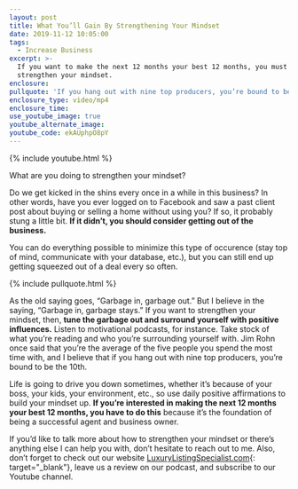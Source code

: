 ```yaml
---
layout: post
title: What You’ll Gain By Strengthening Your Mindset
date: 2019-11-12 10:05:00
tags:
  - Increase Business
excerpt: >-
  If you want to make the next 12 months your best 12 months, you must
  strengthen your mindset.
enclosure:
pullquote: 'If you hang out with nine top producers, you’re bound to be the 10th.'
enclosure_type: video/mp4
enclosure_time:
use_youtube_image: true
youtube_alternate_image:
youtube_code: ekAUphpO8pY
---
```


{% include youtube.html %}

What are you doing to strengthen your mindset?

Do we get kicked in the shins every once in a while in this business? In other words, have you ever logged on to Facebook and saw a past client post about buying or selling a home without using you? If so, it probably stung a little bit. **If it didn’t, you should consider getting out of the business.&nbsp;**

You can do everything possible to minimize this type of occurence (stay top of mind, communicate with your database, etc.), but you can still end up getting squeezed out of a deal every so often.&nbsp;

{% include pullquote.html %}

As the old saying goes, “Garbage in, garbage out.” But I believe in the saying, “Garbage in, garbage stays.” If you want to strengthen your mindset, then, **tune the garbage out and surround yourself with positive influences.** Listen to motivational podcasts, for instance. Take stock of what you’re reading and who you’re surrounding yourself with. Jim Rohn once said that you’re the average of the five people you spend the most time with, and I believe that if you hang out with nine top producers, you’re bound to be the 10th.&nbsp;

Life is going to drive you down sometimes, whether it’s because of your boss, your kids, your environment, etc., so use daily positive affirmations to build your mindset up. **If you’re interested in making the next 12 months your best 12 months, you have to do this** because it’s the foundation of being a successful agent and business owner.&nbsp;

If you’d like to talk more about how to strengthen your mindset or there’s anything else I can help you with, don’t hesitate to reach out to me. Also, don’t forget to check out our website [LuxuryListingSpecialist.com](https://luxurylistingspecialist.com/){: target="_blank"}, leave us a review on our podcast, and subscribe to our Youtube channel.&nbsp;<br>&nbsp;

&nbsp;